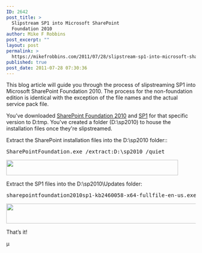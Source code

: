 ```yaml
---
ID: 2642
post_title: >
  Slipstream SP1 into Microsoft SharePoint
  Foundation 2010
author: Mike F Robbins
post_excerpt: ""
layout: post
permalink: >
  https://mikefrobbins.com/2011/07/28/slipstream-sp1-into-microsoft-sharepoint-foundation-2010/
published: true
post_date: 2011-07-28 07:30:36
---
```

This blog article will guide you through the process of slipstreaming SP1 into Microsoft SharePoint Foundation 2010. The process for the non-foundation edition is identical with the exception of the file names and the actual service pack file.

You’ve downloaded <a href="http://technet.microsoft.com/en-us/sharepoint/ee263910" target="_blank">SharePoint Foundation 2010</a> and <a href="http://support.microsoft.com/kb/2460058" target="_blank">SP1</a> for that specific version to D:tmp. You've created a folder (D:\sp2010) to house the installation files once they're slipstreamed.

Extract the SharePoint installation files into the D:\sp2010 folder::
<pre class="lang:batch decode:true">SharePointFoundation.exe /extract:D:\sp2010 /quiet</pre>
<a href="http://mikefrobbins.com/wp-content/uploads/2011/07/slipstream-sp2010sp1-1.png"><img class="alignnone size-full wp-image-2648" title="slipstream-sp2010sp1-1" alt="" src="http://mikefrobbins.com/wp-content/uploads/2011/07/slipstream-sp2010sp1-1.png" width="457" height="41" /></a>

Extract the SP1 files into the D:\sp2010\Updates folder:
<pre class="lang:batch decode:true">sharepointfoundation2010sp1-kb2460058-x64-fullfile-en-us.exe /extract:D:\sp2010\Updates /quiet /passive</pre>
<a href="http://mikefrobbins.com/wp-content/uploads/2011/07/slipstream-sp2010sp1-2.png"><img class="alignnone size-full wp-image-2649" title="slipstream-sp2010sp1-2" alt="" src="http://mikefrobbins.com/wp-content/uploads/2011/07/slipstream-sp2010sp1-2.png" width="640" height="53" /></a>

That’s it!

µ